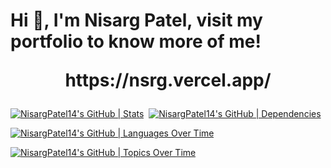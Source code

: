 
<h1>Hi 👋, I'm Nisarg Patel, visit my portfolio to know more of me!<br><p align="center">https://nsrg.vercel.app/</p></h1>

[![NisargPatel14's GitHub | Stats](https://stats.quine.sh/NisargPatel14/github?theme=dark)](https://quine.sh?utm_source=widgets&utm_campaign=NisargPatel14)&nbsp;&nbsp;[![NisargPatel14's GitHub | Dependencies](https://stats.quira.sh/NisargPatel14/dependencies?theme=dark)](https://quira.sh?utm_source=widgets&utm_campaign=NisargPatel14)

[![NisargPatel14's GitHub | Languages Over Time](https://stats.quine.sh/NisargPatel14/languages-over-time?theme=dark)](https://quine.sh?utm_source=widgets&utm_campaign=NisargPatel14)

[![NisargPatel14's GitHub | Topics Over Time](https://stats.quine.sh/NisargPatel14/topics-over-time?theme=dark)](https://quine.sh?utm_source=widgets&utm_campaign=NisargPatel14)
